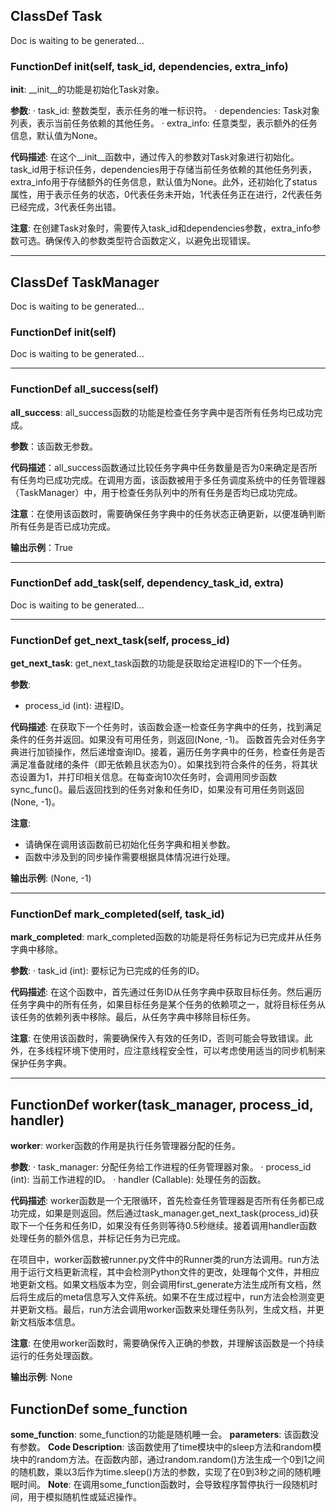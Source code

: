 ## ClassDef Task
Doc is waiting to be generated...
### FunctionDef __init__(self, task_id, dependencies, extra_info)
**__init__**: \_\_init\_\_的功能是初始化Task对象。

**参数**:
· task_id: 整数类型，表示任务的唯一标识符。
· dependencies: Task对象列表，表示当前任务依赖的其他任务。
· extra_info: 任意类型，表示额外的任务信息，默认值为None。

**代码描述**:
在这个\_\_init\_\_函数中，通过传入的参数对Task对象进行初始化。task_id用于标识任务，dependencies用于存储当前任务依赖的其他任务列表，extra_info用于存储额外的任务信息，默认值为None。此外，还初始化了status属性，用于表示任务的状态，0代表任务未开始，1代表任务正在进行，2代表任务已经完成，3代表任务出错。

**注意**:
在创建Task对象时，需要传入task_id和dependencies参数，extra_info参数可选。确保传入的参数类型符合函数定义，以避免出现错误。
***
## ClassDef TaskManager
Doc is waiting to be generated...
### FunctionDef __init__(self)
Doc is waiting to be generated...
***
### FunctionDef all_success(self)
**all_success**: all_success函数的功能是检查任务字典中是否所有任务均已成功完成。

**参数**：该函数无参数。

**代码描述**：all_success函数通过比较任务字典中任务数量是否为0来确定是否所有任务均已成功完成。在调用方面，该函数被用于多任务调度系统中的任务管理器（TaskManager）中，用于检查任务队列中的所有任务是否均已成功完成。

**注意**：在使用该函数时，需要确保任务字典中的任务状态正确更新，以便准确判断所有任务是否已成功完成。

**输出示例**：True
***
### FunctionDef add_task(self, dependency_task_id, extra)
Doc is waiting to be generated...
***
### FunctionDef get_next_task(self, process_id)
**get_next_task**: get_next_task函数的功能是获取给定进程ID的下一个任务。

**参数**:
- process_id (int): 进程ID。

**代码描述**:
在获取下一个任务时，该函数会逐一检查任务字典中的任务，找到满足条件的任务并返回。如果没有可用任务，则返回(None, -1)。
函数首先会对任务字典进行加锁操作，然后递增查询ID。接着，遍历任务字典中的任务，检查任务是否满足准备就绪的条件（即无依赖且状态为0）。如果找到符合条件的任务，将其状态设置为1，并打印相关信息。在每查询10次任务时，会调用同步函数sync_func()。最后返回找到的任务对象和任务ID，如果没有可用任务则返回(None, -1)。

**注意**: 
- 请确保在调用该函数前已初始化任务字典和相关参数。
- 函数中涉及到的同步操作需要根据具体情况进行处理。

**输出示例**:
(None, -1)
***
### FunctionDef mark_completed(self, task_id)
**mark_completed**: mark_completed函数的功能是将任务标记为已完成并从任务字典中移除。

**参数**:
· task_id (int): 要标记为已完成的任务的ID。

**代码描述**:
在这个函数中，首先通过任务ID从任务字典中获取目标任务。然后遍历任务字典中的所有任务，如果目标任务是某个任务的依赖项之一，就将目标任务从该任务的依赖列表中移除。最后，从任务字典中移除目标任务。

**注意**: 在使用该函数时，需要确保传入有效的任务ID，否则可能会导致错误。此外，在多线程环境下使用时，应注意线程安全性，可以考虑使用适当的同步机制来保护任务字典。
***
## FunctionDef worker(task_manager, process_id, handler)
**worker**: worker函数的作用是执行任务管理器分配的任务。

**参数**:
· task_manager: 分配任务给工作进程的任务管理器对象。
· process_id (int): 当前工作进程的ID。
· handler (Callable): 处理任务的函数。

**代码描述**:
worker函数是一个无限循环，首先检查任务管理器是否所有任务都已成功完成，如果是则返回。然后通过task_manager.get_next_task(process_id)获取下一个任务和任务ID，如果没有任务则等待0.5秒继续。接着调用handler函数处理任务的额外信息，并标记任务为已完成。

在项目中，worker函数被runner.py文件中的Runner类的run方法调用。run方法用于运行文档更新流程，其中会检测Python文件的更改，处理每个文件，并相应地更新文档。如果文档版本为空，则会调用first_generate方法生成所有文档，然后将生成后的meta信息写入文件系统。如果不在生成过程中，run方法会检测变更并更新文档。最后，run方法会调用worker函数来处理任务队列，生成文档，并更新文档版本信息。

**注意**: 在使用worker函数时，需要确保传入正确的参数，并理解该函数是一个持续运行的任务处理函数。

**输出示例**:
None
## FunctionDef some_function
**some_function**: some_function的功能是随机睡一会。
**parameters**: 该函数没有参数。
**Code Description**: 该函数使用了time模块中的sleep方法和random模块中的random方法。在函数内部，通过random.random()方法生成一个0到1之间的随机数，乘以3后作为time.sleep()方法的参数，实现了在0到3秒之间的随机睡眠时间。
**Note**: 在调用some_function函数时，会导致程序暂停执行一段随机时间，用于模拟随机性或延迟操作。
